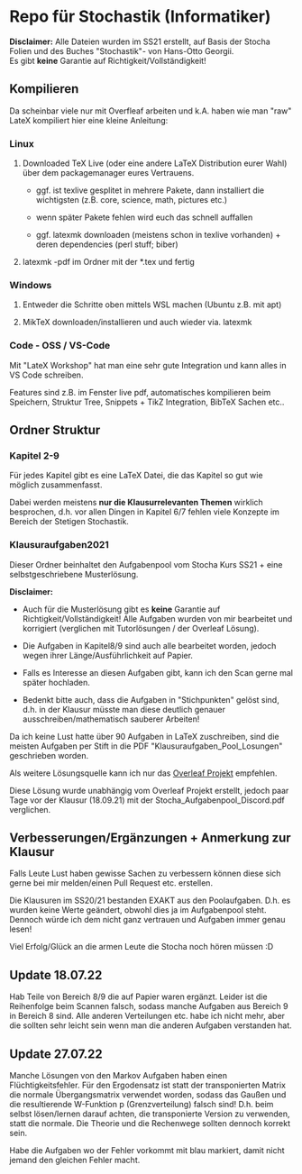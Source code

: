 # Repo für Stochastik (Informatiker)
__Disclaimer:__  Alle Dateien wurden im SS21 erstellt, auf Basis der Stocha Folien und des Buches "Stochastik"- von Hans-Otto Georgii.     
Es gibt __keine__ Garantie auf Richtigkeit/Vollständigkeit!  

## Kompilieren
Da scheinbar viele nur mit Overfleaf arbeiten und k.A. haben wie man "raw" LateX kompiliert hier eine kleine Anleitung:

### Linux
1. Downloaded TeX Live (oder eine andere LaTeX Distribution eurer Wahl) über dem packagemanager eures Vertrauens.
    - ggf. ist texlive gesplitet in mehrere Pakete, dann installiert die wichtigsten (z.B. core, science, math, pictures etc.)

    - wenn später Pakete fehlen wird euch das schnell auffallen

    - ggf. latexmk downloaden (meistens schon in texlive vorhanden) + deren dependencies (perl stuff; biber)

2. latexmk -pdf im Ordner mit der *.tex und fertig

### Windows 
1. Entweder die Schritte oben mittels WSL machen (Ubuntu z.B. mit apt)

2. MikTeX downloaden/installieren und auch wieder via. latexmk


### Code - OSS / VS-Code
Mit "LateX Workshop" hat man eine sehr gute Integration und kann alles in VS Code schreiben. 

Features sind z.B. im Fenster live pdf, automatisches kompilieren beim Speichern, Struktur Tree, Snippets + TikZ Integration, BibTeX Sachen etc..

## Ordner Struktur 
### Kapitel 2-9
Für jedes Kapitel gibt es eine LaTeX Datei, die das Kapitel so gut wie möglich zusammenfasst. 

Dabei werden meistens __nur die Klausurrelevanten Themen__ wirklich besprochen, d.h. vor allen Dingen in Kapitel 6/7 fehlen viele Konzepte im Bereich der Stetigen Stochastik. 

### Klausuraufgaben2021
Dieser Ordner beinhaltet den Aufgabenpool vom Stocha Kurs SS21 + eine selbstgeschriebene Musterlösung. 

__Disclaimer:__ 
- Auch für die Musterlösung gibt es __keine__ Garantie auf Richtigkeit/Vollständigkeit! 
Alle Aufgaben wurden von mir bearbeitet und korrigiert (verglichen mit Tutorlösungen / der Overleaf Lösung). 

- Die Aufgaben in Kapitel8/9 sind auch alle bearbeitet worden, jedoch wegen ihrer Länge/Ausführlichkeit auf Papier. 

- Falls es Interesse an diesen Aufgaben gibt, kann ich den Scan gerne mal später hochladen. 

- Bedenkt bitte auch, dass die Aufgaben in "Stichpunkten" gelöst sind, d.h. in der Klausur müsste man diese deutlich genauer ausschreiben/mathematisch sauberer Arbeiten!


Da ich keine Lust hatte über 90 Aufgaben in LaTeX zuschreiben, sind die meisten Aufgaben per Stift in die PDF "Klausuraufgaben_Pool_Losungen" geschrieben worden. 

Als weitere Lösungsquelle kann ich nur das [Overleaf Projekt](https://www.overleaf.com/4881732585fqgnvfvhxsnc) empfehlen. 

Diese Lösung wurde unabhängig vom Overleaf Projekt erstellt, jedoch paar Tage vor der Klausur (18.09.21) mit der Stocha_Aufgabenpool_Discord.pdf verglichen. 

## Verbesserungen/Ergänzungen + Anmerkung zur Klausur
Falls Leute Lust haben gewisse Sachen zu verbessern können diese sich gerne bei mir melden/einen Pull Request etc. erstellen.   

Die Klausuren im SS20/21 bestanden EXAKT aus den Poolaufgaben. 
D.h. es wurden keine Werte geändert, obwohl dies ja im Aufgabenpool steht.     
Dennoch würde ich dem nicht ganz vertrauen und Aufgaben immer genau lesen! 

Viel Erfolg/Glück an die armen Leute die Stocha noch hören müssen :D

## Update 18.07.22
Hab Teile von Bereich 8/9 die auf Papier waren ergänzt.
Leider ist die Reihenfolge beim Scannen falsch, sodass manche Aufgaben aus Bereich 9 in Bereich 8 sind.
Alle anderen Verteilungen etc. habe ich nicht mehr, aber die sollten sehr leicht sein wenn man die anderen Aufgaben verstanden hat.

## Update 27.07.22
Manche Lösungen von den Markov Aufgaben haben einen Flüchtigkeitsfehler. 
Für den Ergodensatz ist statt der transponierten Matrix die normale Übergangsmatrix verwendet worden, sodass das Gaußen und die resultierende W-Funktion p (Grenzverteilung) falsch sind!
D.h. beim selbst lösen/lernen darauf achten, die transponierte Version zu verwenden, statt die normale.
Die Theorie und die Rechenwege sollten dennoch korrekt sein.

Habe die Aufgaben wo der Fehler vorkommt mit blau markiert, damit nicht jemand den gleichen Fehler macht.